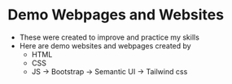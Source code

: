 # Demo Webpages and Websites
* These were created to improve and practice my skills
* Here are demo websites and webpages created by 
  * HTML 
  * CSS 
  * JS
  -> Bootstrap
  -> Semantic UI
  -> Tailwind css
